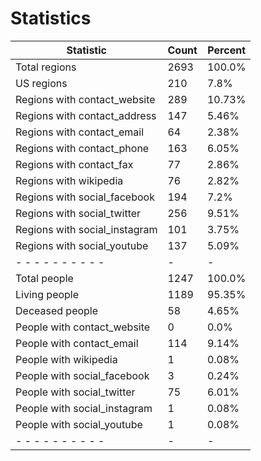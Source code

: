 # Statistics
| Statistic | Count | Percent |
| --------- | ----- | ------- |
| Total regions | 2693 | 100.0% |
| US regions | 210 | 7.8% |
| Regions with contact_website | 289 | 10.73% |
| Regions with contact_address | 147 | 5.46% |
| Regions with contact_email | 64 | 2.38% |
| Regions with contact_phone | 163 | 6.05% |
| Regions with contact_fax | 77 | 2.86% |
| Regions with wikipedia | 76 | 2.82% |
| Regions with social_facebook | 194 | 7.2% |
| Regions with social_twitter | 256 | 9.51% |
| Regions with social_instagram | 101 | 3.75% |
| Regions with social_youtube | 137 | 5.09% |
| - - - - - - - - - - | - | - |
| Total people | 1247 | 100.0% |
| Living people | 1189 | 95.35% |
| Deceased people | 58 | 4.65% |
| People with contact_website | 0 | 0.0% |
| People with contact_email | 114 | 9.14% |
| People with wikipedia | 1 | 0.08% |
| People with social_facebook | 3 | 0.24% |
| People with social_twitter | 75 | 6.01% |
| People with social_instagram | 1 | 0.08% |
| People with social_youtube | 1 | 0.08% |
| - - - - - - - - - - | - | - |
